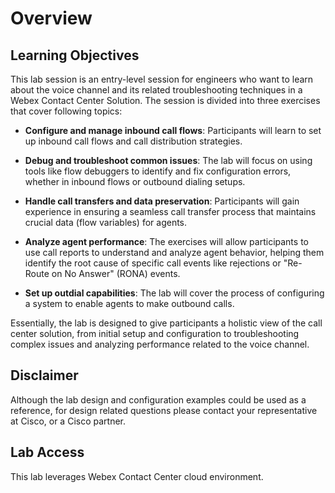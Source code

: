 # Overview

## Learning Objectives

This lab session is an entry-level session for engineers who want to learn about the voice channel and its related troubleshooting techniques in a Webex Contact Center Solution. The session is divided into three exercises that cover following topics:

- **Configure and manage inbound call flows**: Participants will learn to set up inbound call flows and call distribution strategies.

- **Debug and troubleshoot common issues**: The lab will focus on using tools like flow debuggers to identify and fix configuration errors, whether in inbound flows or outbound dialing setups.

- **Handle call transfers and data preservation**: Participants will gain experience in ensuring a seamless call transfer process that maintains crucial data (flow variables) for agents.

- **Analyze agent performance**: The exercises will allow participants to use call reports to understand and analyze agent behavior, helping them identify the root cause of specific call events like rejections or "Re-Route on No Answer" (RONA) events.

- **Set up outdial capabilities**: The lab will cover the process of configuring a system to enable agents to make outbound calls.

Essentially, the lab is designed to give participants a holistic view of the call center solution, from initial setup and configuration to troubleshooting complex issues and analyzing performance related to the voice channel.

## Disclaimer

Although the lab design and configuration examples could be used as a reference, for design related questions please contact your representative at Cisco, or a Cisco partner.

## Lab Access

This lab leverages Webex Contact Center cloud environment.

